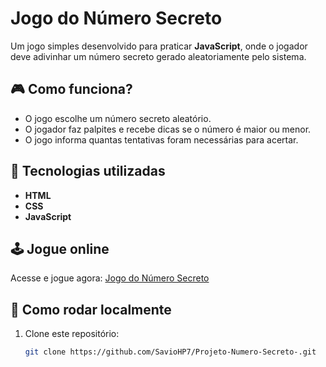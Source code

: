 # Jogo do Número Secreto

Um jogo simples desenvolvido para praticar **JavaScript**, onde o jogador deve adivinhar um número secreto gerado aleatoriamente pelo sistema.

## 🎮 Como funciona?
- O jogo escolhe um número secreto aleatório.
- O jogador faz palpites e recebe dicas se o número é maior ou menor.
- O jogo informa quantas tentativas foram necessárias para acertar.

## 🚀 Tecnologias utilizadas
- **HTML**
- **CSS**
- **JavaScript**

## 🕹️ Jogue online
Acesse e jogue agora: [Jogo do Número Secreto](https://jogo-do-numero-secreto-chi-drab.vercel.app/)

## 📂 Como rodar localmente
1. Clone este repositório:
   ```bash
   git clone https://github.com/SavioHP7/Projeto-Numero-Secreto-.git
